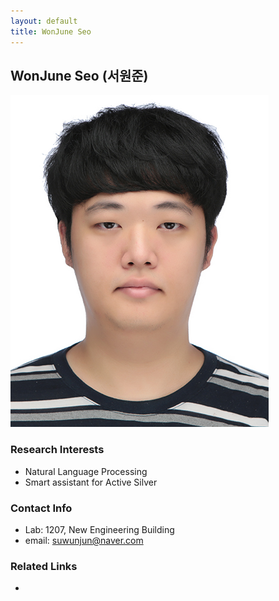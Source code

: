 ```yaml
---
layout: default
title: WonJune Seo
---
```


## WonJune Seo (서원준)
![profile](../assets/img/profile/profile_wonjuneseo.jpeg)

### Research Interests
* Natural Language Processing
* Smart assistant for Active Silver

### Contact Info
* Lab: 1207, New Engineering Building
* email: suwunjun@naver.com

### Related Links
* 
